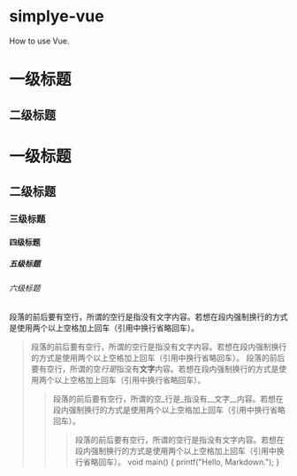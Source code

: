 # simplye-vue
How to use Vue.

一级标题
=
二级标题
-
#        一级标题
##       二级标题
###      三级标题
####     四级标题
#####    五级标题
######   六级标题

段落的前后要有空行，所谓的空行是指没有文字内容。若想在段内强制换行的方式是使用两个以上空格加上回车（引用中换行省略回车）。

>段落的前后要有空行，所谓的空行是指没有文字内容。若想在段内强制换行的方式是使用两个以上空格加上回车（引用中换行省略回车）。
>段落的前后要有空行，所谓的空*行是*指没有**文字**内容。若想在段内强制换行的方式是使用两个以上空格加上回车（引用中换行省略回车）。
>>段落的前后要有空行，所谓的空_行是_指没有__文字__内容。若想在段内强制换行的方式是使用两个以上空格加上回车（引用中换行省略回车）。
>>>段落的前后要有空行，所谓的空行是指没有文字内容。若想在段内强制换行的方式是使用两个以上空格加上回车（引用中换行省略回车）。
  void main()
  {
  printf("Hello, Markdown.");
  }
